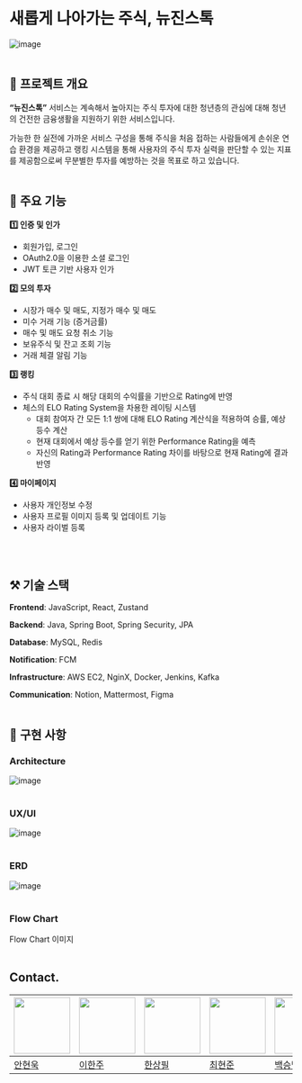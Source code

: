 # 새롭게 나아가는 주식, 뉴진스톡
![image](https://github.com/user-attachments/assets/766172dd-46ab-444a-942a-4fddd6d95a40)
<br/>
<br/>

## 📖 **프로젝트 개요**

**“뉴진스톡”** 서비스는 계속해서 높아지는 주식 투자에 대한 청년층의 관심에 대해 청년의 건전한 금융생활을 지원하기 위한 서비스입니다. 

 가능한 한 실전에 가까운 서비스 구성을 통해 주식을 처음 접하는 사람들에게 손쉬운 연습 환경을 제공하고 랭킹 시스템을 통해 사용자의 주식 투자 실력을 판단할 수 있는 지표를 제공함으로써 무분별한 투자를 예방하는 것을 목표로 하고 있습니다.
<br/>
<br/>

## 🔎 **주요 기능**

**1️⃣ 인증 및 인가**

- 회원가입, 로그인
- OAuth2.0을 이용한 소셜 로그인
- JWT 토큰 기반 사용자 인가

**2️⃣ 모의 투자**

- 시장가 매수 및 매도, 지정가 매수 및 매도
- 미수 거래 기능 (증거금률)
- 매수 및 매도 요청 취소 기능
- 보유주식 및 잔고 조회 기능
- 거래 체결 알림 기능

**3️⃣ 랭킹** 

- 주식 대회 종료 시 해당 대회의 수익률을 기반으로 Rating에 반영
- 체스의 ELO Rating System을 차용한 레이팅 시스템
    - 대회 참여자 간 모든 1:1 쌍에 대해 ELO Rating 계산식을 적용하여 승률, 예상 등수 계산
    - 현재 대회에서 예상 등수를 얻기 위한 Performance Rating을 예측
    - 자신의 Rating과 Performance Rating 차이를 바탕으로 현재 Rating에 결과 반영

**4️⃣ 마이페이지**

- 사용자 개인정보 수정
- 사용자 프로필 이미지 등록 및 업데이트 기능
- 사용자 라이벌 등록
<br/>
<br/>

## ⚒️ **기술 스택**


**Frontend**: JavaScript, React, Zustand

**Backend**: Java, Spring Boot, Spring Security, JPA

**Database**: MySQL, Redis

**Notification**: FCM

**Infrastructure**: AWS EC2, NginX, Docker, Jenkins, Kafka

**Communication**: Notion, Mattermost, Figma
<br/>
<br/>


 
## 📰 **구현 사항**


### **Architecture**
![image](https://github.com/user-attachments/assets/f517e378-bbdb-45e5-a540-8c4aece6b185)
<br/>
<br/>

### **UX/UI**
![image](https://github.com/user-attachments/assets/c38fd855-5009-4ba6-9b7e-2be75f67bb65)
<br/>
<br/>

### ERD
![image](https://github.com/user-attachments/assets/1ed348ac-017d-496e-9c92-ae7e4cd69ff0)
<br/>
<br/>

### **Flow Chart**

Flow Chart 이미지
<br/>
<br/>

## Contact.
|<img src="https://avatars.githubusercontent.com/u/102630597?s=400&u=bf0043f58745c8dc23e603730607d514ec522343&v=4" width="100px" height="100px">|<img src="https://avatars.githubusercontent.com/u/103047410?v=4" width="100px" height="100px">|<img src="https://avatars.githubusercontent.com/u/118046174?v=4" width="100px" height="100px">|<img src="https://avatars.githubusercontent.com/u/122759610?v=4" width="100px" height="100px">|<img src="https://avatars.githubusercontent.com/u/96874470?v=4" width="100px" height="100px">
|--|--|--|--|--|
|[안현욱](https://github.com/hyunuk17)|[이한주](https://github.com/namesnames)|[한상필](https://github.com/given-dragon)|[최현준](https://github.com/HJtheKing)|[백승범](https://github.com/beom0419)|
